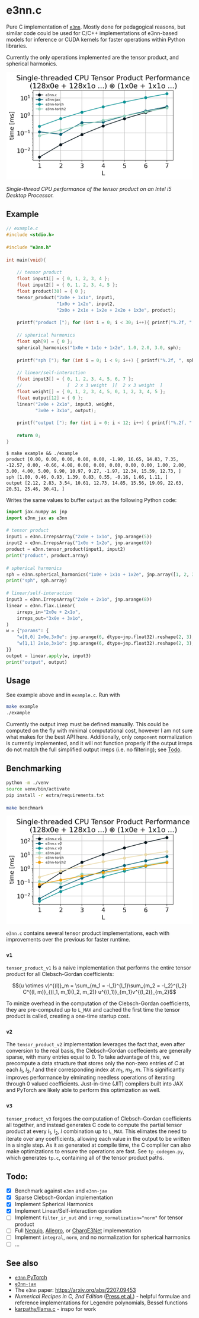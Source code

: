 # e3nn.c

Pure C implementation of [`e3nn`](https://e3nn.org/). Mostly done for pedagogical reasons, but similar code could be used for C/C++ implementations of e3nn-based models for inference or CUDA kernels for faster operations within Python libraries.

Currently the only operations implemented are the tensor product, and spherical harmonics. 

![](extra/benchmark.png)

*Single-thread CPU performance of the tensor product on an Intel i5 Desktop Processor.*

## Example

```c
// example.c
#include <stdio.h>

#include "e3nn.h"

int main(void){

    // tensor product
    float input1[] = { 0, 1, 2, 3, 4 };
    float input2[] = { 0, 1, 2, 3, 4, 5 };
    float product[30] = { 0 };
    tensor_product("2x0e + 1x1o", input1, 
                   "1x0o + 1x2o", input2, 
                   "2x0o + 2x1e + 1x2e + 2x2o + 1x3e", product);

    printf("product ["); for (int i = 0; i < 30; i++){ printf("%.2f, ", product[i]); } printf("]\n");

    // spherical harmonics
    float sph[9] = { 0 };
    spherical_harmonics("1x0e + 1x1o + 1x2e", 1.0, 2.0, 3.0, sph);

    printf("sph ["); for (int i = 0; i < 9; i++) { printf("%.2f, ", sph[i]); } printf("]\n");

    // linear/self-interaction
    float input3[] = { 0, 1, 2, 3, 4, 5, 6, 7 };
    //                 [  2 x 3 weight  ][  2 x 3 weight  ]
    float weight[] = { 0, 1, 2, 3, 4, 5, 0, 1, 2, 3, 4, 5 };
    float output[12] = { 0 };
    linear("2x0e + 2x1o", input3, weight,
           "3x0e + 3x1o", output);

    printf("output ["); for (int i = 0; i < 12; i++) { printf("%.2f, ", output[i]); } printf("]\n");
    
    return 0;
}
```

```shell
$ make example && ./example
product [0.00, 0.00, 0.00, 0.00, 0.00, -1.90, 16.65, 14.83, 7.35, -12.57, 0.00, -0.66, 4.08, 0.00, 0.00, 0.00, 0.00, 0.00, 1.00, 2.00, 3.00, 4.00, 5.00, 9.90, 10.97, 9.27, -1.97, 12.34, 15.59, 12.73, ]
sph [1.00, 0.46, 0.93, 1.39, 0.83, 0.55, -0.16, 1.66, 1.11, ]
output [2.12, 2.83, 3.54, 10.61, 12.73, 14.85, 15.56, 19.09, 22.63, 20.51, 25.46, 30.41, ]
```

Writes the same values to buffer `output` as the following Python code:

```python
import jax.numpy as jnp
import e3nn_jax as e3nn

# tensor product
input1 = e3nn.IrrepsArray("2x0e + 1x1o", jnp.arange(5))
input2 = e3nn.IrrepsArray("1x0o + 1x2o", jnp.arange(6))
product = e3nn.tensor_product(input1, input2)
print("product", product.array)

# spherical harmonics
sph = e3nn.spherical_harmonics("1x0e + 1x1o + 1x2e", jnp.array([1, 2, 3]), normalize=True, normalization="component")
print("sph", sph.array)

# linear/self-interaction
input3 = e3nn.IrrepsArray("2x0e + 2x1o", jnp.arange(8))
linear = e3nn.flax.Linear(
    irreps_in="2x0e + 2x1o",
    irreps_out="3x0e + 3x1o",
)
w = {"params": {
    "w[0,0] 2x0e,3x0e": jnp.arange(6, dtype=jnp.float32).reshape(2, 3),
    "w[1,1] 2x1o,3x1o": jnp.arange(6, dtype=jnp.float32).reshape(2, 3),
}}
output = linear.apply(w, input3)
print("output", output)
```

## Usage

See example above and in `example.c`. Run with

```bash
make example
./example
```

Currently the output irrep must be defined manually. This could be computed on the fly with minimal computational cost, however I am not sure what makes for the best API here. Additionally, only `component` normalization is currently implemented, and it will not function properly if the output irreps do not match the full simplified output irreps (i.e. no filtering); see [Todo](#todo).

## Benchmarking

```bash
python -m ./venv
source venv/bin/activate
pip install -r extra/requirements.txt

make benchmark
```

![](extra/benchmark_versions.png)

`e3nn.c` contains several tensor product implementations, each with improvements over the previous for faster runtime.

### `v1`

`tensor_product_v1` Is a naive implementation that performs the entire tensor product for all Clebsch-Gordan coefficients:

```math
(u \otimes v)^{(l)}_m = \sum_{m_1 = -l_1}^{l_1}\sum_{m_2 = -l_2}^{l_2} C^{(l, m)}_{(l_1, m_1)(l_2, m_2)} u^{(l_1)}_{m_1}v^{(l_2)}_{m_2}
```

To minize overhead in the computation of the Clebsch-Gordan coefficients, they are pre-computed up to `L_MAX` and cached the first time the tensor product is called, creating a one-time startup cost.

### `v2`

The `tensor_product_v2` implementation leverages the fact that, even after conversion to the real basis, the Clebsch-Gordan coeffecients are generally sparse, with many entries equal to 0. To take advantage of this, we precompute a data structure that stores only the non-zero entries of $C$ at each $l_1$, $l_2$, $l$ and their corresponding index at $m_1$, $m_2$, $m$. This significantly improves performance by elminating needless operations of iterating through 0 valued coefficients. Just-in-time (JIT) compilers built into JAX and PyTorch are likely able to perform this optimization as well.

### `v3`

`tensor_product_v3` forgoes the computation of Clebsch-Gordan coefficients all together, and instead generates C code to compute the partial tensor product at every $l_1$, $l_2$, $l$ combination up to `L_MAX`. This elimates the need to iterate over any coefficients, allowing each value in the output to be written in a single step. As it as generated at compile time, the C compliler can also make optimizations to ensure the operations are fast. See `tp_codegen.py`, which generates `tp.c`, containing all of the tensor product paths.

## Todo:

 - [X] Benchmark against `e3nn` and `e3nn-jax`
 - [X] Sparse Clebsch-Gordan implementation
 - [X] Implement Spherical Harmonics
 - [X] Implement Linear/Self-interaction operation
 - [ ] Implement `filter_ir_out` and `irrep_normalization="norm"` for tensor product
 - [ ] Full [Nequip](https://arxiv.org/abs/2101.03164), [Allegro](https://arxiv.org/abs/2204.05249), or [ChargE3Net](https://arxiv.org/abs/2312.05388) implementation
 - [ ] Implement `integral`, `norm`, and no normalization for spherical harmonics
 - [ ] ...

## See also

 * [`e3nn` PyTorch]()
 * [`e3nn-jax`](https://github.com/e3nn/e3nn-jax)
 * The `e3nn` paper: https://arxiv.org/abs/2207.09453
 * *Numerical Recipes in C, 2nd Edition* ([Press et al.](http://s3.amazonaws.com/nrbook.com/book_C210.html)) - helpful formulae and reference implementations for Legendre polynomials, Bessel functions
 * [karpathy/llama.c](https://github.com/karpathy/llama2.c) - inspo for work
